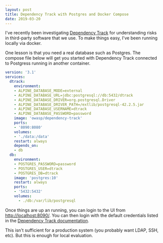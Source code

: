 ```yaml
---
layout: post
title: Dependency Track with Postgres and Docker Compose
date: 2019-03-20
---
```


I've recently been investigating [Dependency Track](https://dependencytrack.org/) for
understanding risks in third-party software that we use. To make things easy, I've
been running locally via docker.

One lesson is that you need a real database such as Postgres. The compose file below
will get you started with Dependency Track connected to Postgress running in another
container.

```yml
version: '3.1'
services:
  dtrack:
    environment:
    - ALPINE_DATABASE_MODE=external
    - ALPINE_DATABASE_URL=jdbc:postgresql://db:5432/dtrack
    - ALPINE_DATABASE_DRIVER=org.postgresql.Driver
    - ALPINE_DATABASE_DRIVER_PATH=/extlib/postgresql-42.2.5.jar
    - ALPINE_DATABASE_USERNAME=dtrack
    - ALPINE_DATABASE_PASSWORD=password
    image: 'owasp/dependency-track'
    ports:
    - '8090:8080'
    volumes:
    - './data:/data'
    restart: always
    depends_on:
    - db
  db:
    environment:
    - POSTGRES_PASSWORD=password
    - POSTGRES_USER=dtrack
    - POSTGRES_DB=dtrack
    image: 'postgres:10'
    restart: always
    ports:
    - '5432:5432'
    volumes:
      - ./db:/var/lib/postgresql
```

Once things are up an running, you can login to the UI from [http://localhost:8090/](). You can then login with the default credentials listed in the [Dependency Track documentation](https://docs.dependencytrack.org/getting-started/initial-startup/).

This isn't sufficient for a production system (you probably want LDAP, SSH, etc). But this is enough for local evaluation.
